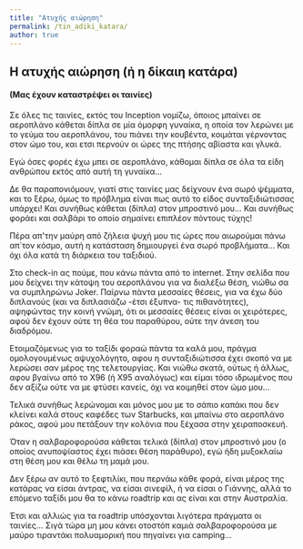 ```yaml
---
title: "Ατυχής αιώρηση"
permalink: /tin_adiki_katara/
author: true
---
```


## Η ατυχής αιώρηση (ή η δίκαιη κατάρα)

#### (Μας έχουν καταστρέψει οι ταινίες)

Σε όλες τις ταινίες, εκτός του Inception νομίζω, όποιος μπαίνει σε αεροπλάνο κάθεται δίπλα σε μία όμορφη γυναίκα, η οποία τον λερώνει με το γεύμα του αεροπλάνου, του πιάνει την κουβέντα, κοιμάται γέρνοντας στον ώμο του, και ετσι περνούν οι ώρες της πτήσης αβίαστα και γλυκά.

Εγώ όσες φορές έχω μπει σε αεροπλάνο, κάθομαι δίπλα σε όλα τα είδη ανθρώπου εκτός από αυτή τη γυναίκα...

Δε θα παραπονιόμουν, γιατί στις ταινίες μας δείχνουν ένα σωρό ψέμματα, και το ξέρω, όμως το πρόβλημα είναι πως αυτό το είδος συνταξιδιώτισσας υπάρχει! Και συνήθως κάθεται (δίπλα) στον μπροστινό μου… Και συνήθως φοράει και σαλβάρι το οποίο σημαίνει επιπλέον πόντους τύχης!

Πέρα απ'την μαύρη από ζήλεια ψυχή μου τις ώρες που αιωρούμαι πάνω απ΄τον κόσμο, αυτή η κατάσταση δημιουργεί ένα σωρό προβλήματα… Και όχι όλα κατά τη διάρκεια του ταξιδιού.

Στο check-in ας πούμε, που κάνω πάντα από το internet. Στην σελίδα που μου δείχνει την κάτοψη του αεροπλάνου για να διαλέξω θέση, νιώθω σα να συμπληρώνω Joker. Παίρνω πάντα μεσσαίες θέσεις, για να έχω δύο διπλανούς (και να διπλασιάζω -έτσι έξυπνα- τις πιθανότητες), αψηφώντας την κοινή γνώμη, ότι οι μεσσαίες θέσεις είναι οι χειρότερες, αφού δεν έχουν ούτε τη θέα του παραθύρου, ούτε την άνεση του διαδρόμου.

Ετοιμαζόμενως για το ταξίδι φοραώ πάντα τα καλά μου, πράγμα ομολογουμένως αψυχολόγητο, αφου η συνταξιδιώτισσα έχει σκοπό να με λερώσει σαν μέρος της τελετουργίας. Και νιώθω σκατά, ούτως ή άλλως, αφου βγαίνω από το Χ96 (ή Χ95 αναλόγως) και είμαι τόσο ιδρωμένος που δεν αξίζω ούτε να με φτύσει κανείς, όχι να κοιμηθεί στον ώμο μου...

Τελικά συνήθως λερώνομαι και μόνος μου με το σάπιο καπάκι που δεν κλείνει καλά στους καφέδες των Starbucks, και μπαίνω στο αεροπλάνο ράκος, αφού μου πετάξουν την κολόνια που ξέχασα στην χειραποσκευή.

Όταν η σαλβαροφορούσα κάθεται τελικά (δίπλα) στον μπροστινό μου (ο οποίος ανυποψίαστος έχει πιάσει θέση παράθυρο), εγώ ήδη μυξοκλαίω στη θέση μου και θέλω τη μαμά μου.

Δεν ξέρω αν αυτό το ξεφτιλίκι, που περνάω κάθε φορά, είναι μέρος της κατάρας να είσαι άντρας, να είσαι σινεφίλ, ή να είσαι ο Γιάννης, αλλά το επόμενο ταξίδι μου θα το κάνω roadtrip και ας είναι και στην Αυστραλία.

Έτσι και αλλιώς για τα roadtrip υπόσχονται λιγότερα πράγματα οι ταινίες… Σιγά τώρα μη μου κάνει οτοστόπ καμιά σαλβαροφορούσα με μαύρο τιραντάκι πολυαμορική που πηγαίνει για camping...
